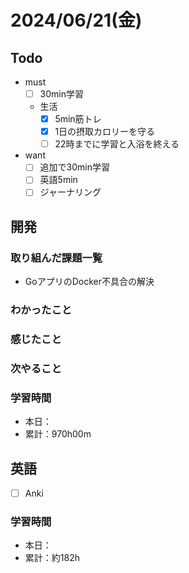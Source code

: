 # 2024/06/21(金)

## Todo

- must
  - [ ] 30min学習
  - 生活
    - [x] 5min筋トレ
    - [x] 1日の摂取カロリーを守る
    - [ ] 22時までに学習と入浴を終える
- want
  - [ ] 追加で30min学習
  - [ ] 英語5min
  - [ ] ジャーナリング

## 開発

### 取り組んだ課題一覧

- GoアプリのDocker不具合の解決

### わかったこと

### 感じたこと

### 次やること

### 学習時間

- 本日：
- 累計：970h00m

## 英語

- [ ] Anki

### 学習時間

- 本日：
- 累計：約182h
